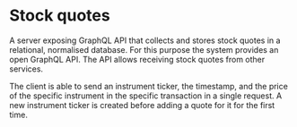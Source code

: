 # Stock quotes

A server exposing GraphQL API that collects and stores stock quotes in a relational, normalised database.
For this purpose the system provides an open GraphQL API. The API allows receiving stock quotes from other services. 

The client is able to send an instrument ticker, the timestamp, and the price of the specific instrument in the specific transaction in a single request. A new instrument ticker is created before adding a quote for it for the first time. 
